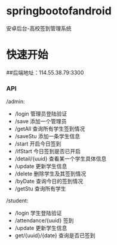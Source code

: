 # springbootofandroid
安卓后台-高校签到管理系统
# 快速开始

##后端地址：114.55.38.79:3300

### API

/admin:

* /login          管理员登陆验证
* /save           添加一个管理员
* /getAll         查询所有学生签到情况
* /saveStu        添加一条学生信息
* /start          开启今日签到
* /ifStart        今日签到是否已开启
* /detail/{uuid}  查看某一个学生具体信息
* /update         更新学生信息
* /delete         删除学生及其签到情况
* /byDate         查询今日的签到情况
* /getStu         查询所有学生

/student:

* /login                学生登陆验证
* /attendance/{uuid}    签到
* /update               更新学生信息
* get/{uuid}/{date}     查询是否已签到

